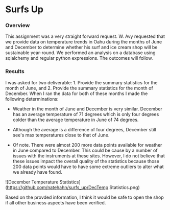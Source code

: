# Surfs Up

### Overview

This assignment was a very straight forward request.  W. Avy requested that we provide data on temperature trends in Oahu during the months of June and December to determine whether his surf and ice cream shop will be sustainable year-round.  We performed an analysis on a database using sqlalchemy and regular python expressions.  The outcomes will follow.

### Results

I was asked for two deliverable: 1. Provide the summary statistics for the month of June, and 2. Provide the summary statistics for the month of December.  When I ran the data for both of these months I made the following determinations:

  - Weather in the month of June and December is very similar. December has an average temperature of 71 degrees which is only four degrees colder than the average         temperature in June of 74 degrees.
  
  - Although the average is a difference of four degrees, December still see's max temperatures close to that of June.
  
  - Of note.  There were almost 200 more data points available for weather in June compared to December.  This could be cause by a number of issues with the               instruments at these sites.  However, I do not believe that these issues impact the overall quality of the statistics because those 200 data points would have to       have some extreme outliers to alter what we already have found.

![December Temperature Statistics](https://github.com/natehahn/surfs_up/DecTemp Statistics.png)

Based on the provded information, I think it would be safe to open the shop if all other business aspects have been verified.

